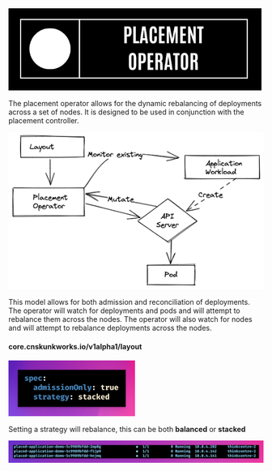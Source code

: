 <img src="images/title.png" width="500px;"/>



The placement operator allows for the dynamic rebalancing of deployments across a set of nodes. It is designed to be used in conjunction with the placement controller.

<img src="images/design.png" width="600px;"/>


This model allows for both admission and reconciliation of deployments. The operator will watch for deployments and pods and will attempt to rebalance them across the nodes. The operator will also watch for nodes and will attempt to rebalance deployments across the nodes.

#### core.cnskunkworks.io/v1alpha1/layout
<img src="images/02.png" width="250px;" />

Setting a strategy will rebalance, this can be both **balanced** or **stacked**

<img src="images/01.png" width="550px;" />